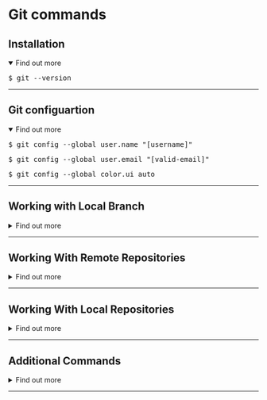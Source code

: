# Git commands

## Installation
<details open>
<summary>Find out more </summary>
 
<pre>$ git --version </pre>

</details>

---

## Git configuartion 
<details open>
<summary>Find out more</summary>

<pre>$ git config --global user.name "[username]" </pre>

<pre>$ git config --global user.email "[valid-email]" </pre>

<pre>$ git config --global color.ui auto </pre>

</details>

---

## Working with Local Branch
<details>
<summary>Find out more </summary>
<br>

- Create a branch

<pre>$ git branch <branch_name> </pre>

<br>
  
- Display all branches

<pre>$ git branch -a </pre>

<br>
  
-  Delete a branch

<pre>$ git branch -d <branch_name> </pre>


<br>
  
- Delete remote branch

<pre>$ git push origin –delete [branchName] </pre>


<br>
  
- Checkout an existing branch

<pre>$ git checkout <branch_name> </pre>


<br>
  
-  Checkout and create a new branch

<pre>$ git checkout -b <new_branch_name> </pre>


<br>
  
- Merge a branch into an active branch

<pre>$ git merge <branch_name> </pre>


<br>
  
- Recover a deleted file and prepare it for commit

<pre>$ git checkout <deleted_file-name> </pre>

  
</details>

---

## Working With Remote Repositories
<details>
<summary>Find out more </summary>

<pre>$ git remote add origin <repository url> </pre>


<br>
  
- git Clone

<pre>$ git clone <remote url> </pre>


<br>
  
- git push

<pre>$ git push -u origin master </pre>


<br>
  
- git push

<pre>$ git pull origin master </pre>


<br>
  
- git fetch

<pre>$ git fetch <remote> <branch> </pre>

</details>

---


## Working With Local Repositories
<details>
<summary>Find out more </summary>


<br>
  
- Create a new Folder

<pre>$ mkdir test </pre>


<br>
  
- Initialize Git

<pre>$ cd test/ </pre>

<pre>$ git init </pre>


<br>
  
- Create Readme file

<pre>$ cat > Readme.md </pre>


<br>
  
- Staging

<pre>$ git add . </pre>

<pre>$ git add <filename> </pre>


<br>
  
- Check status

<pre>$ git status </pre>


<br>
  
-  Committing staged files

<pre>$ git commit -m "Commit message" </pre>


<br>
  
- Remove file

<pre>$ git rm <file_name> </pre>


<br>
  
- logs

<pre>$ git rm <file_name> </pre>

</details>

---

## Additional Commands
<details>
<summary>Find out more </summary>


<br>
  
- git stash

<pre>$ git stash -u </pre>


<br>
  
- brings the stashed work back to the working directory

<pre>$ git stash pop </pre>

<br>
  
- undoing changes

<pre>$ git reset <file> </pre>

<pre>$ git clean -n </pre>


<br>
  
- Define a tag

<pre>$ git tag <tagname> </pre>


<br>
  
- git diff

<pre>$ git diff </pre>

<pre>$ git diff --staged </pre>

<pre>$ git diff <commit1> <commit2> </pre>

</details>

---
